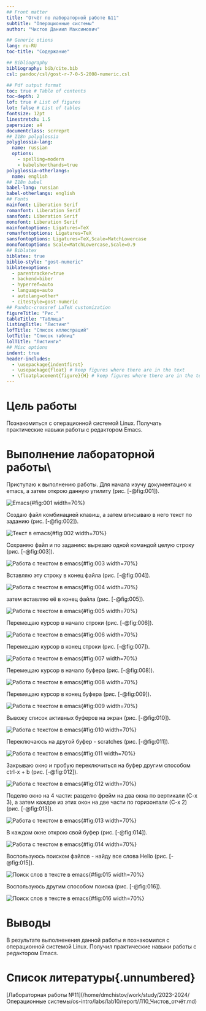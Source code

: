 ```yaml
---
## Front matter
title: "Отчёт по лабораторной работе №11"
subtitle: "Операционные системы"
author: "Чистов Даниил Максимович"

## Generic otions
lang: ru-RU
toc-title: "Содержание"

## Bibliography
bibliography: bib/cite.bib
csl: pandoc/csl/gost-r-7-0-5-2008-numeric.csl

## Pdf output format
toc: true # Table of contents
toc-depth: 2
lof: true # List of figures
lot: false # List of tables
fontsize: 12pt
linestretch: 1.5
papersize: a4
documentclass: scrreprt
## I18n polyglossia
polyglossia-lang:
  name: russian
  options:
	- spelling=modern
	- babelshorthands=true
polyglossia-otherlangs:
  name: english
## I18n babel
babel-lang: russian
babel-otherlangs: english
## Fonts
mainfont: Liberation Serif
romanfont: Liberation Serif
sansfont: Liberation Serif
monofont: Liberation Serif
mainfontoptions: Ligatures=TeX
romanfontoptions: Ligatures=TeX
sansfontoptions: Ligatures=TeX,Scale=MatchLowercase
monofontoptions: Scale=MatchLowercase,Scale=0.9
## Biblatex
biblatex: true
biblio-style: "gost-numeric"
biblatexoptions:
  - parentracker=true
  - backend=biber
  - hyperref=auto
  - language=auto
  - autolang=other*
  - citestyle=gost-numeric
## Pandoc-crossref LaTeX customization
figureTitle: "Рис."
tableTitle: "Таблица"
listingTitle: "Листинг"
lofTitle: "Список иллюстраций"
lotTitle: "Список таблиц"
lolTitle: "Листинги"
## Misc options
indent: true
header-includes:
  - \usepackage{indentfirst}
  - \usepackage{float} # keep figures where there are in the text
  - \floatplacement{figure}{H} # keep figures where there are in the text
---
```


# Цель работы

Познакомиться с операционной системой Linux. Получать практические навыки работы с редактором Emacs.

# Выполнение лабораторной работы\

Приступаю к выполнению работы. Для начала изучу документацию к emacs, а затем открою данную утилиту (рис. [-@fig:001]).

![Emacs](image/IMG_001.png){#fig:001 width=70%}

Создаю файл комбинацией клавиш, а затем вписываю в него текст по заданию (рис. [-@fig:002]).

![Текст в emacs](image/IMG_002.png){#fig:002 width=70%}

Сохраняю файл и по заданию: вырезаю одной командой целую строку (рис. [-@fig:003]).

![Работа с текстом в emacs](image/IMG_003.png){#fig:003 width=70%}

Вставляю эту строку в конец файла (рис. [-@fig:004]).

![Работа с текстом в emacs](image/IMG_004.png){#fig:004 width=70%}

затем вставляю её в конец файла (рис. [-@fig:005]).

![Работа с текстом в emacs](image/IMG_005.png){#fig:005 width=70%}

Перемещаю курсор в начало строки (рис. [-@fig:006]).

![Работа с текстом в emacs](image/IMG_006.png){#fig:006 width=70%}

Перемещаю курсор в конец строки (рис. [-@fig:007]).

![Работа с текстом в emacs](image/IMG_007.png){#fig:007 width=70%}

Перемещаю курсор в начало буфера (рис. [-@fig:008]).

![Работа с текстом в emacs](image/IMG_008.png){#fig:008 width=70%}

Перемещаю курсор в конец буфера (рис. [-@fig:009]).

![Работа с текстом в emacs](image/IMG_009.png){#fig:009 width=70%}

Вывожу список активных буферов на экран (рис. [-@fig:010]).

![Работа с текстом в emacs](image/IMG_010.png){#fig:010 width=70%}

Переключаюсь на другой буфер - scratches (рис. [-@fig:011]).

![Работа с текстом в emacs](image/IMG_011.png){#fig:011 width=70%}

Закрываю окно и пробую переключиться на буфер другим способом ctrl-x + b (рис. [-@fig:012]).

![Работа с текстом в emacs](image/IMG_012.png){#fig:012 width=70%}

Поделю окно на 4 части: разделю фрейм на два окна по вертикали (C-x 3), а затем каждое из этих окон на две части по горизонтали (C-x 2) (рис. [-@fig:013]).

![Работа с текстом в emacs](image/IMG_013.png){#fig:013 width=70%}

В каждом окне открою свой буфер (рис. [-@fig:014]).

![Работа с текстом в emacs](image/IMG_014.png){#fig:014 width=70%}

Воспользуюсь поиском файлов - найду все слова Hello (рис. [-@fig:015]).

![Поиск слов в тексте в emacs](image/IMG_015.png){#fig:015 width=70%}

Воспользуюсь другим способом поиска (рис. [-@fig:016]).

![Поиск слов в тексте в emacs](image/IMG_016.png){#fig:016 width=70%}


# Выводы

В результате выполненения данной работы я познакомился с операционной системой Linux. Получил практические навыки работы с редактором Emacs.

# Список литературы{.unnumbered}

[Лабораторная работы №11](/home/dmchistov/work/study/2023-2024/Операционные системы/os-intro/labs/lab10/report/Л10_Чистов_отчёт.md)
